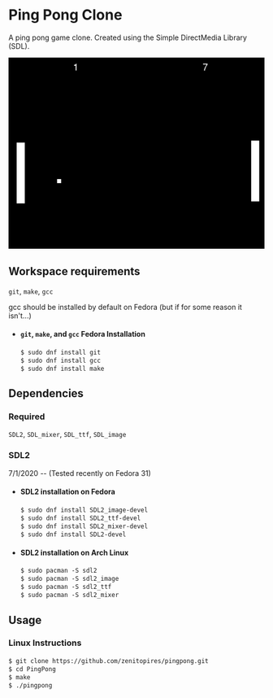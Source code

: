 # Ping Pong Clone
A ping pong game clone. Created using the Simple DirectMedia Library (SDL).

![Preview of Ping Pong Clone](https://github.com/zenitopires/PingPong/blob/master/img/ping_pong.png)

## Workspace requirements
`git`, `make`, `gcc`

gcc should be installed by default on Fedora (but if for some reason it isn't...)
- #### `git`, `make`, and `gcc` Fedora Installation
      $ sudo dnf install git
      $ sudo dnf install gcc
      $ sudo dnf install make

## Dependencies
### Required
`SDL2`, `SDL_mixer`, `SDL_ttf`, `SDL_image`

### SDL2
  7/1/2020 -- (Tested recently on Fedora 31)
  
- #### SDL2 installation on Fedora

      $ sudo dnf install SDL2_image-devel
      $ sudo dnf install SDL2_ttf-devel
      $ sudo dnf install SDL2_mixer-devel
      $ sudo dnf install SDL2-devel
      
- #### SDL2 installation on Arch Linux
      $ sudo pacman -S sdl2
      $ sudo pacman -S sdl2_image
      $ sudo pacman -S sdl2_ttf
      $ sudo pacman -S sdl2_mixer


## Usage

### Linux Instructions

    $ git clone https://github.com/zenitopires/pingpong.git
    $ cd PingPong
    $ make
    $ ./pingpong

